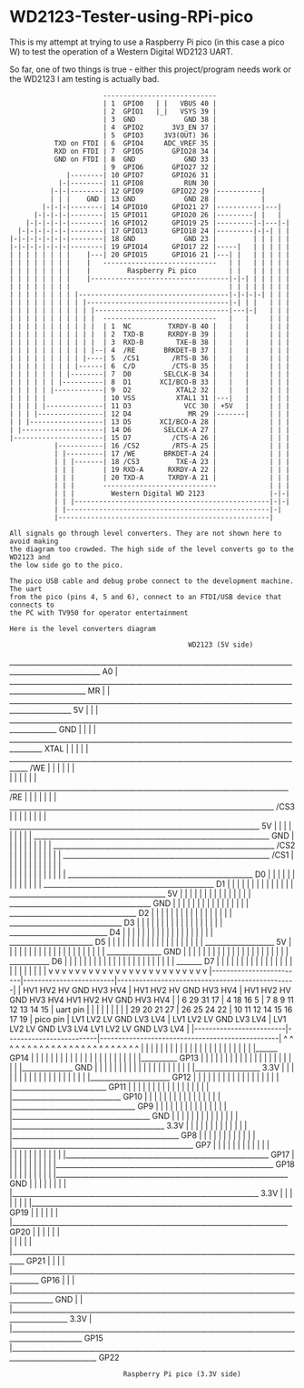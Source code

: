 # WD2123-Tester-using-RPi-pico
This is my attempt at trying to use a Raspberry Pi pico (in this case a pico W) to test the operation of a Western Digital WD2123 UART.

So far, one of two things is true - either this project/program needs work or the WD2123 I am testing is actually bad.

                           ----------------------------
                           | 1  GPIO0   | |   VBUS 40 | 
                           | 2  GPIO1   |_|   VSYS 39 | 
                           | 3  GND            GND 38 |
                           | 4  GPIO2       3V3_EN 37 |
                           | 5  GPIO3     3V3(OUT) 36 |
               TXD on FTDI | 6  GPIO4     ADC_VREF 35 |
               RXD on FTDI | 7  GPIO5       GPIO28 34 |
               GND on FTDI | 8  GND            GND 33 |
                           | 9  GPIO6       GPIO27 32 |
                  |--------| 10 GPIO7       GPIO26 31 |
                |-|--------| 11 GPIO8          RUN 30 |
              |-|-|--------| 12 GPIO9       GPIO22 29 |-----------|
              | | |    GND | 13 GND            GND 28 |           |
            |-|-|-|--------| 14 GPIO10      GPIO21 27 |-----------|---|
          |-|-|-|-|--------| 15 GPIO11      GPIO20 26 |---------| |   |
        |-|-|-|-|-|--------| 16 GPIO12      GPIO19 25 |---------|-|---|-|
      |-|-|-|-|-|-|--------| 17 GPIO13      GPIO18 24 |---------|-|-| | |
    |-|-|-|-|-|-|-|--------| 18 GND            GND 23 |         | | | | |
    |-|-|-|-|-|-|-|--------| 19 GPIO14      GPIO17 22 |-----|   | | | | |
    | | | | | | | |    |---| 20 GPIO15      GPIO16 21 |---| |   | | | | |
    | | | | | | | |    |   ----------------------------   | |   | | | | |
    | | | | | | | |    |         Raspberry Pi pico        | |   | | | | |
    | | | | | | | |    |----------------------------------|-|-| | | | | |
    | | | | | | | |                                       | | | | | | | |
    | | | | | | | | |-------------------------------------|-|-|-|-| | | |
    | | | | | | | | | |-----------------------------------|-| | |   | | |
    | | | | | | | | | | |---------------------------------|---|-|   | | |
    | | | | | | | | | | |  ----------------------------   |   |     | | |
    | | | | | | | | | | |  | 1  NC         TXRDY-B 40 |   |   |     | | |
    | | | | | | | | | | |  | 2  TXD-B      RXRDY-B 39 |   |   |     | | |
    | | | | | | | | | | |  | 3  RXD-B        TXE-B 38 |   |   |     | | |
    | | | | | | | | | | |--| 4  /RE       BRKDET-B 37 |   |   |     | | |
    | | | | | | | | | |----| 5  /CS1        /RTS-B 36 |   |   |     | | |
    | | | | | | | | |------| 6  C/D         /CTS-B 35 |   |   |     | | |
    | | | | | | | |--------| 7  D0        SELCLK-B 34 |   |   |     | | |
    | | | | | | |----------| 8  D1       XCI/BCO-B 33 |   |   |     | | |
    | | | | | |------------| 9  D2           XTAL2 32 |   |   |     | | |
    | | | | |              | 10 VSS          XTAL1 31 |---|   |     | | |
    | | | | |--------------| 11 D3             VCC 30 | +5V   |     | | |
    | | | |----------------| 12 D4              MR 29 |-------|     | | |
    | | |------------------| 13 D5       XCI/BCO-A 28 |             | | |
    | |--------------------| 14 D6        SELCLK-A 27 |             | | |
    |----------------------| 15 D7          /CTS-A 26 |             | | |
               |-----------| 16 /CS2        /RTS-A 25 |             | | |
               | |---------| 17 /WE       BRKDET-A 24 |             | | |
               | | |-------| 18 /CS3         TXE-A 23 |             | | |
               | | |       | 19 RXD-A      RXRDY-A 22 |             | | |
               | | |       | 20 TXD-A      TXRDY-A 21 |             | | |
               | | |       ----------------------------             | | |
               | | |         Western Digital WD 2123                |-|-|
               | | |------------------------------------------------|-|-|
               | |--------------------------------------------------|-|
               |----------------------------------------------------|

    All signals go through level converters. They are not shown here to avoid making
    the diagram too crowded. The high side of the level converts go to the WD2123 and 
    the low side go to the pico.

    The pico USB cable and debug probe connect to the development machine. The uart
    from the pico (pins 4, 5 and 6), connect to an FTDI/USB device that connects to
    the PC with TV950 for operator entertainment

    Here is the level converters diagram
    
                                                WD2123 (5V side)
   _______________________________________________________________________________________________________ A0
   |   ___________________________________________________________________________________________________ MR
   |   |   _______________________________________________________________________________________________ 5V
   |   |   |   ___________________________________________________________________________________________ GND
   |   |   |   |   _______________________________________________________________________________________ XTAL
   |   |   |   |   |   ___________________________________________________________________________________ /WE
   |   |   |   |   |   |                                                                                  
   |   |   |   |   |   |     _____________________________________________________________________________ /RE
   |   |   |   |   |   |     |   _________________________________________________________________________ /CS3
   |   |   |   |   |   |     |   |   _____________________________________________________________________ 5V
   |   |   |   |   |   |     |   |   |   _________________________________________________________________ GND
   |   |   |   |   |   |     |   |   |   |   _____________________________________________________________ /CS2
   |   |   |   |   |   |     |   |   |   |   |   _________________________________________________________ /CS1
   |   |   |   |   |   |     |   |   |   |   |   |                                                        
   |   |   |   |   |   |     |   |   |   |   |   |     ___________________________________________________ D0
   |   |   |   |   |   |     |   |   |   |   |   |     |   _______________________________________________ D1
   |   |   |   |   |   |     |   |   |   |   |   |     |   |   ___________________________________________ 5V
   |   |   |   |   |   |     |   |   |   |   |   |     |   |   |   _______________________________________ GND
   |   |   |   |   |   |     |   |   |   |   |   |     |   |   |   |   ___________________________________ D2
   |   |   |   |   |   |     |   |   |   |   |   |     |   |   |   |   |   _______________________________ D3
   |   |   |   |   |   |     |   |   |   |   |   |     |   |   |   |   |   |   ___________________________ D4
   |   |   |   |   |   |     |   |   |   |   |   |     |   |   |   |   |   |   |   _______________________ D5
   |   |   |   |   |   |     |   |   |   |   |   |     |   |   |   |   |   |   |   |   ___________________ 5V
   |   |   |   |   |   |     |   |   |   |   |   |     |   |   |   |   |   |   |   |   |   _______________ GND
   |   |   |   |   |   |     |   |   |   |   |   |     |   |   |   |   |   |   |   |   |   |   ___________ D6
   |   |   |   |   |   |     |   |   |   |   |   |     |   |   |   |   |   |   |   |   |   |   |   _______ D7
   |   |   |   |   |   |     |   |   |   |   |   |     |   |   |   |   |   |   |   |   |   |   |   |
   v   v   v   v   v   v     v   v   v   v   v   v     v   v   v   v   v   v   v   v   v   v   v   v
|-------------------------|-------------------------|-------------------------------------------------|
| HV1 HV2 HV  GND HV3 HV4 | HV1 HV2 HV  GND HV3 HV4 | HV1 HV2 HV  GND HV3 HV4 HV1 HV2 HV  GND HV3 HV4 |
|  6  29          31  17  |  4  18          16   5  |  7   8           9  11  12  13          14  15  | uart pin
|                         |                         |                                                 |
|                         |                         |                                                 |
| 29  20          21  27  | 26  25          24  22  | 10  11          12  14  15  16          17  19  | pico pin
| LV1 LV2 LV  GND LV3 LV4 | LV1 LV2 LV  GND LV3 LV4 | LV1 LV2 LV  GND LV3 LV4 LV1 LV2 LV  GND LV3 LV4 |
|-------------------------|-------------------------|-------------------------------------------------|
   ^   ^   ^   ^   ^   ^     ^   ^   ^   ^   ^   ^     ^   ^   ^   ^   ^   ^   ^   ^   ^   ^   ^   ^
   |   |   |   |   |   |     |   |   |   |   |   |     |   |   |   |   |   |   |   |   |   |   |   |______ GP14
   |   |   |   |   |   |     |   |   |   |   |   |     |   |   |   |   |   |   |   |   |   |   |__________ GP13
   |   |   |   |   |   |     |   |   |   |   |   |     |   |   |   |   |   |   |   |   |   |______________ GND
   |   |   |   |   |   |     |   |   |   |   |   |     |   |   |   |   |   |   |   |   |__________________ 3.3V
   |   |   |   |   |   |     |   |   |   |   |   |     |   |   |   |   |   |   |   |______________________ GP12
   |   |   |   |   |   |     |   |   |   |   |   |     |   |   |   |   |   |   |__________________________ GP11
   |   |   |   |   |   |     |   |   |   |   |   |     |   |   |   |   |   |______________________________ GP10
   |   |   |   |   |   |     |   |   |   |   |   |     |   |   |   |   |__________________________________ GP9
   |   |   |   |   |   |     |   |   |   |   |   |     |   |   |   |______________________________________ GND
   |   |   |   |   |   |     |   |   |   |   |   |     |   |   |__________________________________________ 3.3V
   |   |   |   |   |   |     |   |   |   |   |   |     |   |______________________________________________ GP8
   |   |   |   |   |   |     |   |   |   |   |   |     |__________________________________________________ GP7
   |   |   |   |   |   |     |   |   |   |   |   |                                                        
   |   |   |   |   |   |     |   |   |   |   |   |________________________________________________________ GP17
   |   |   |   |   |   |     |   |   |   |   |____________________________________________________________ GP18
   |   |   |   |   |   |     |   |   |   |________________________________________________________________ GND
   |   |   |   |   |   |     |   |   |____________________________________________________________________ 3.3V
   |   |   |   |   |   |     |   |________________________________________________________________________ GP19
   |   |   |   |   |   |     |____________________________________________________________________________ GP20
   |   |   |   |   |   |                                                                                  
   |   |   |   |   |   |__________________________________________________________________________________ GP21
   |   |   |   |   |______________________________________________________________________________________ GP16
   |   |   |   |__________________________________________________________________________________________ GND
   |   |   |______________________________________________________________________________________________ 3.3V
   |   |__________________________________________________________________________________________________ GP15
   |______________________________________________________________________________________________________ GP22

                                Raspberry Pi pico (3.3V side)
